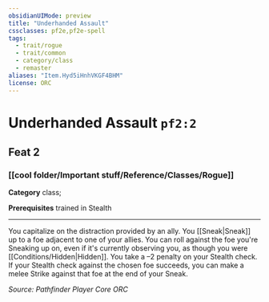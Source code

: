 ```yaml
---
obsidianUIMode: preview
title: "Underhanded Assault"
cssclasses: pf2e,pf2e-spell
tags:
  - trait/rogue
  - trait/common
  - category/class
  - remaster
aliases: "Item.Hyd5iHnhVKGF4BHM"
license: ORC
---
```

# Underhanded Assault `pf2:2`
## Feat 2
### [[cool folder/Important stuff/Reference/Classes/Rogue]]

**Category** class; 



**Prerequisites** trained in Stealth
* * *
You capitalize on the distraction provided by an ally. You [[Sneak|Sneak]] up to a foe adjacent to one of your allies. You can roll against the foe you're Sneaking up on, even if it's currently observing you, as though you were [[Conditions/Hidden|Hidden]]. You take a –2 penalty on your Stealth check. If your Stealth check against the chosen foe succeeds, you can make a melee Strike against that foe at the end of your Sneak.

*Source: Pathfinder Player Core*
*ORC*